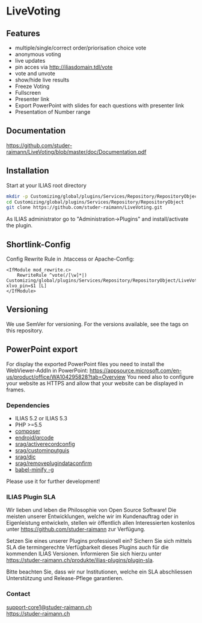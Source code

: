 # LiveVoting

## Features

- multiple/single/correct order/priorisation choice vote
- anonymous voting
- live updates
- pin acces via http://iliasdomain.tdl/vote
- vote and unvote
- show/hide live results
- Freeze Voting
- Fullscreen
- Presenter link
- Export PowerPoint with slides for each questions with presenter link
- Presentation of Number range
 
## Documentation

https://github.com/studer-raimann/LiveVoting/blob/master/doc/Documentation.pdf
 
## Installation

Start at your ILIAS root directory

```bash
mkdir -p Customizing/global/plugins/Services/Repository/RepositoryObject
cd Customizing/global/plugins/Services/Repository/RepositoryObject
git clone https://github.com/studer-raimann/LiveVoting.git
```
As ILIAS administrator go to "Administration->Plugins" and install/activate the plugin.  

## Shortlink-Config

Config Rewrite Rule in .htaccess or Apache-Config:

```apacheconf
<IfModule mod_rewrite.c>
	RewriteRule ^vote(/[\w]*|) Customizing/global/plugins/Services/Repository/RepositoryObject/LiveVoting/pin.php?xlvo_pin=$1 [L]
</IfModule>
```

## Versioning
We use SemVer for versioning. For the versions available, see the tags on this repository.

## PowerPoint export
For display the exported PowerPoint files you need to install the WebViewer-AddIn in PowerPoint:
https://appsource.microsoft.com/en-us/product/office/WA104295828?tab=Overview
You need also to configure your website as HTTPS and allow that your website can be displayed in frames.

### Dependencies
* ILIAS 5.2 or ILIAS 5.3
* PHP >=5.5
* [composer](https://getcomposer.org)
* [endroid/qrcode](https://packagist.org/packages/endroid/qrcode)
* [srag/activerecordconfig](https://packagist.org/packages/srag/activerecordconfig)
* [srag/custominputguis](https://packagist.org/packages/srag/custominputguis)
* [srag/dic](https://packagist.org/packages/srag/dic)
* [srag/removeplugindataconfirm](https://packagist.org/packages/srag/removeplugindataconfirm)
* [babel-minify -g](https://www.npmjs.com/package/babel-minify)

Please use it for further development!

### ILIAS Plugin SLA

Wir lieben und leben die Philosophie von Open Source Software! Die meisten unserer Entwicklungen, welche wir im Kundenauftrag oder in Eigenleistung entwickeln, stellen wir öffentlich allen Interessierten kostenlos unter https://github.com/studer-raimann zur Verfügung.

Setzen Sie eines unserer Plugins professionell ein? Sichern Sie sich mittels SLA die termingerechte Verfügbarkeit dieses Plugins auch für die kommenden ILIAS Versionen. Informieren Sie sich hierzu unter https://studer-raimann.ch/produkte/ilias-plugins/plugin-sla.

Bitte beachten Sie, dass wir nur Institutionen, welche ein SLA abschliessen Unterstützung und Release-Pflege garantieren.

### Contact
support-core1@studer-raimann.ch  
https://studer-raimann.ch  

